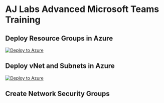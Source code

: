 # AJ Labs Advanced Microsoft Teams Training

## Deploy Resource Groups in Azure
[![Deploy to Azure](https://aka.ms/deploytoazurebutton)](https://portal.azure.com/#create/Microsoft.Template/uri/https%3A%2F%2Fraw.githubusercontent.com%2Fajlabs110%2Fadv-microsoft-teams-training%2Fmain%2Faj-resource-group.json)

## Deploy vNet and Subnets in Azure
[![Deploy to Azure](https://aka.ms/deploytoazurebutton)](https://portal.azure.com/#create/Microsoft.Template/uri/https%3A%2F%2Fraw.githubusercontent.com%2Fajlabs110%2Fadv-microsoft-teams-training%2Fmain%2Faj-vnet-and-subnets.json)

## Create Network Security Groups
